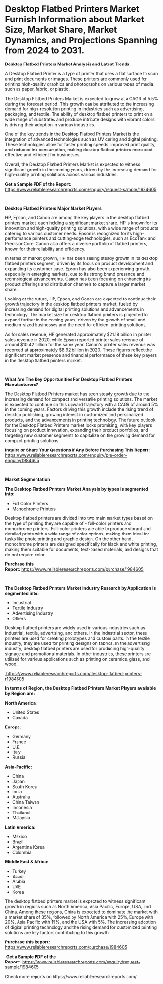 <p><h1>Desktop Flatbed Printers Market Furnish Information about Market Size, Market Share, Market Dynamics, and Projections Spanning from 2024 to 2031.</h1></p><p><strong>Desktop Flatbed Printers Market Analysis and Latest Trends</strong></p>
<p><p>A Desktop Flatbed Printer is a type of printer that uses a flat surface to scan and print documents or images. These printers are commonly used for printing high-quality graphics and photographs on various types of media, such as paper, fabric, or plastic.</p><p>The Desktop Flatbed Printers Market is expected to grow at a CAGR of 5.5% during the forecast period. This growth can be attributed to the increasing demand for high-resolution printing in industries such as advertising, packaging, and textile. The ability of desktop flatbed printers to print on a wide range of substrates and produce intricate designs with vibrant colors is driving their adoption in various industries.</p><p>One of the key trends in the Desktop Flatbed Printers Market is the integration of advanced technologies such as UV curing and digital printing. These technologies allow for faster printing speeds, improved print quality, and reduced ink consumption, making desktop flatbed printers more cost-effective and efficient for businesses.</p><p>Overall, the Desktop Flatbed Printers Market is expected to witness significant growth in the coming years, driven by the increasing demand for high-quality printing solutions across various industries.</p></p>
<p><strong>Get a Sample PDF of the Report:&nbsp;</strong> <a href="https://www.reliableresearchreports.com/enquiry/request-sample/1984605">https://www.reliableresearchreports.com/enquiry/request-sample/1984605</a></p>
<p>&nbsp;</p>
<p><strong>Desktop Flatbed Printers Major Market Players</strong></p>
<p><p>HP, Epson, and Canon are among the key players in the desktop flatbed printers market, each holding a significant market share. HP is known for its innovation and high-quality printing solutions, with a wide range of products catering to various customer needs. Epson is recognized for its high-performance printers and cutting-edge technologies, such as EcoTank and PrecisionCore. Canon also offers a diverse portfolio of flatbed printers, known for their reliability and efficiency.</p><p>In terms of market growth, HP has been seeing steady growth in its desktop flatbed printers segment, driven by its focus on product development and expanding its customer base. Epson has also been experiencing growth, especially in emerging markets, due to its strong brand presence and technological advancements. Canon has been focusing on enhancing its product offerings and distribution channels to capture a larger market share.</p><p>Looking at the future, HP, Epson, and Canon are expected to continue their growth trajectory in the desktop flatbed printers market, fueled by increasing demand for digital printing solutions and advancements in technology. The market size for desktop flatbed printers is projected to expand further in the coming years, driven by the growth of small and medium-sized businesses and the need for efficient printing solutions.</p><p>As for sales revenue, HP generated approximately $21.18 billion in printer sales revenue in 2020, while Epson reported printer sales revenue of around $10.42 billion for the same year. Canon's printer sales revenue was recorded at approximately $8.92 billion in 2020. These figures reflect the significant market presence and financial performance of these key players in the desktop flatbed printers market.</p></p>
<p>&nbsp;</p>
<p><strong>What Are The Key Opportunities For Desktop Flatbed Printers Manufacturers?</strong></p>
<p><p>The Desktop Flatbed Printers market has seen steady growth due to the increasing demand for compact and versatile printing solutions. The market is expected to continue on this upward trajectory with a CAGR of around 5% in the coming years. Factors driving this growth include the rising trend of desktop publishing, growing interest in customized and personalized products, and the advancements in printing technology. The future outlook for the Desktop Flatbed Printers market looks promising, with key players focusing on product innovation, expanding their product portfolios, and targeting new customer segments to capitalize on the growing demand for compact printing solutions.</p></p>
<p><strong>Inquire or Share Your Questions If Any Before Purchasing This Report:</strong> <a href="https://www.reliableresearchreports.com/enquiry/pre-order-enquiry/1984605">https://www.reliableresearchreports.com/enquiry/pre-order-enquiry/1984605</a></p>
<p>&nbsp;</p>
<p><strong>Market Segmentation</strong></p>
<p><strong>The Desktop Flatbed Printers Market Analysis by types is segmented into:</strong></p>
<p><ul><li>Full Color Printers</li><li>Monochrome Printers</li></ul></p>
<p><p>Desktop flatbed printers are divided into two main market types based on the type of printing they are capable of - full-color printers and monochrome printers. Full-color printers are able to produce vibrant and detailed prints with a wide range of color options, making them ideal for tasks like photo printing and graphic design. On the other hand, monochrome printers are designed specifically for black and white printing, making them suitable for documents, text-based materials, and designs that do not require color.</p></p>
<p><strong>Purchase this Report:&nbsp;</strong><a href="https://www.reliableresearchreports.com/purchase/1984605">https://www.reliableresearchreports.com/purchase/1984605</a></p>
<p>&nbsp;</p>
<p><strong>The Desktop Flatbed Printers Market Industry Research by Application is segmented into:</strong></p>
<p><ul><li>Industrial</li><li>Textile Industry</li><li>Advertising Industry</li><li>Others</li></ul></p>
<p><p>Desktop flatbed printers are widely used in various industries such as industrial, textile, advertising, and others. In the industrial sector, these printers are used for creating prototypes and custom parts. In the textile industry, they are used for printing designs on fabrics. In the advertising industry, desktop flatbed printers are used for producing high-quality signage and promotional materials. In other industries, these printers are utilized for various applications such as printing on ceramics, glass, and wood.</p></p>
<p><a href="https://www.reliableresearchreports.com/desktop-flatbed-printers-r1984605">&nbsp;https://www.reliableresearchreports.com/desktop-flatbed-printers-r1984605</a></p>
<p><strong>In terms of Region, the Desktop Flatbed Printers Market Players available by Region are:</strong></p>
<p>
    <p> <strong> North America: </strong>
        <ul>
            <li>United States</li>
            <li>Canada</li>
        </ul>
        </p> 
    <p> <strong> Europe: </strong>
        <ul>
            <li>Germany</li>
            <li>France</li>
            <li>U.K.</li>
            <li>Italy</li>
            <li>Russia</li>
        </ul>
        </p> 
    <p> <strong> Asia-Pacific: </strong>
        <ul>
            <li>China</li>
            <li>Japan</li>
            <li>South Korea</li>
            <li>India</li>
            <li>Australia</li>
            <li>China Taiwan</li>
            <li>Indonesia</li>
            <li>Thailand</li>
            <li>Malaysia</li>
        </ul>
        </p> 
    <p> <strong> Latin America: </strong>
        <ul>
            <li>Mexico</li>
            <li>Brazil</li>
            <li>Argentina Korea</li>
            <li>Colombia</li>
        </ul>
        </p> 
    <p> <strong> Middle East & Africa: </strong>
        <ul>
            <li>Turkey</li>
            <li>Saudi</li>
            <li>Arabia</li>
            <li>UAE</li>
            <li>Korea</li>
        </ul>
    </p>
    </p>
<p><p>The desktop flatbed printers market is expected to witness significant growth in regions such as North America, Asia Pacific, Europe, USA, and China. Among these regions, China is expected to dominate the market with a market share of 35%, followed by North America with 25%, Europe with 20%, Asia Pacific with 15%, and the USA with 5%. The increasing adoption of digital printing technology and the rising demand for customized printing solutions are key factors contributing to this growth.</p></p>
<p><strong>Purchase this Report: </strong><a href="https://www.reliableresearchreports.com/purchase/1984605">https://www.reliableresearchreports.com/purchase/1984605</a></p>
<p>&nbsp;<strong>Get a Sample PDF of the Report:&nbsp;&nbsp;</strong><a href="https://www.reliableresearchreports.com/enquiry/request-sample/1984605">https://www.reliableresearchreports.com/enquiry/request-sample/1984605</a></p>
<p><strong></strong></p>
<p>Check more reports on https://www.reliableresearchreports.com/</p>